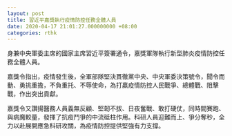 ```yaml
---
layout: post
title: 習近平嘉獎執行疫情防控任務全體人員
date: 2020-04-17 21:01:27.000000000 +08:00
categories: rthk
---
```


身兼中央軍委主席的國家主席習近平簽署通令，嘉獎軍隊執行新型肺炎疫情防控任務全體人員。

嘉獎令指出，疫情發生後，全軍部隊堅決貫徹黨中央、中央軍委決策號令，聞令而動、勇挑重擔，不負重托、不辱使命，為打贏疫情防控人民戰爭、總體戰、阻擊戰，作出突出貢獻。

嘉獎令又讚揚醫務人員義無反顧、堅韌不拔、日夜奮戰、敢打硬仗，同時間賽跑、與病魔較量，發揮了抗疫鬥爭的中流砥柱作用。科研人員迎難而上、爭分奪秒，全力以赴展開應急科研攻關，為疫情防控提供堅強有力支撐。
